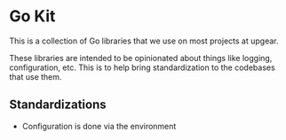 # Go Kit

This is a collection of Go libraries that we use on most projects at upgear.

These libraries are intended to be opinionated about things like logging,
configuration, etc. This is to help bring standardization to
the codebases that use them.

## Standardizations

- Configuration is done via the environment

